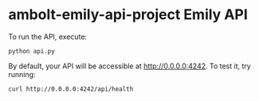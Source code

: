 
# ambolt-emily-api-project Emily API

To run the API, execute: 
```
python api.py
```

By default, your API will be accessible at http://0.0.0.0:4242.
To test it, try running: 
```
curl http://0.0.0.0:4242/api/health
```
